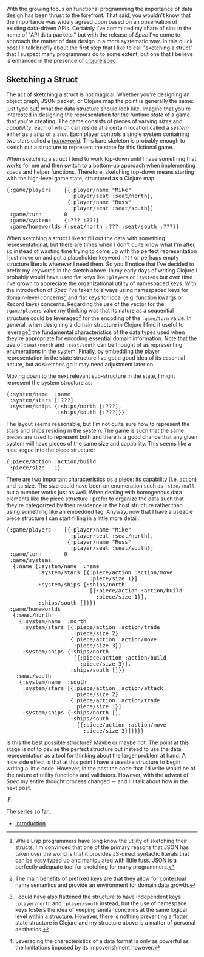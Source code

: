 With the growing focus on functional programming the importance of data design has been thrust to the forefront.  That said, you wouldn't know that the importance was widely agreed upon based on an observation of existing data-driven APIs.  Certainly I've committed my share of sins in the name of "API data packets," but with the release of *Spec* I've come to approach the matter of data design in a more systematic way.  In this quick post I'll talk briefly about the first step that I like to call "sketching a struct" that I suspect many programmers do to some extent, but one that I believe is enhanced in the presence of [clojure.spec](https://clojure.org/about/spec).

## Sketching a Struct

The act of sketching a struct is not magical.  Whether you're designing an object graph, JSON packet, or Clojure map the point is generally the same: just type out[^json] what the data structure should look like.  Imagine that you're interested in designing the representation for the runtime *state* of a game that you're creating.  The game consists of pieces of varying *sizes* and *capability*, each of which can reside at a certain location called a *system* either as a *ship* or a *star*.  Each player controls a single system containing two stars called a *[homeworld](http://www.looneylabs.com/rules/homeworlds)*.  This bare skeleton is probably enough to sketch out a structure to represent the state for this fictional game.  

When sketching a struct I tend to work top-down until I have something that works for me and then switch to a bottom-up approach when implementing specs and helper functions.  Therefore, sketching top-down means starting with the high-level game state, structured as a Clojure map:

<pre class="prettyprint lang-clj">
{:game/players    [{:player/name "Mike" 
                    :player/seat :seat/north}, 
                   {:player/name "Russ" 
                    :player/seat :seat/south}]
 :game/turn       0
 :game/systems    {:??? :???}
 :game/homeworlds {:seat/north :??? :seat/south :???}}
</pre>

When sketching a struct I like to fill out the data with something representational, but there are times when I don't quite know what I'm after, so instead of wasting time trying to come up with the perfect representation I just move on and put a placeholder keyword `:???` or perhaps empty structure literals wherever I need them.  So you'll notice that I've decided to prefix my keywords in the sketch above.  In my early days of writing Clojure I probably would have used flat keys like `:players` or `:systems` but over time I've grown to appreciate the organizational utility of namespaced keys.  With the introduction of *Spec* I've taken to always using namespaced keys for domain-level concerns[^growth] and flat keys for local (e.g. function kwargs or Record keys) concerns.  Regarding the use of the vector for the `:game/players` value my thinking was that its nature as a sequential structure could be leveraged[^leveraged] for the encoding of the `:game/turn` value.  In general, when designing a domain structure in Clojure I find it useful to leverage[^sets] the fundamental characteristics of the data types used when they're appropriate for encoding essential domain information.  Note that the use of `:seat/north` and `:seat/south` can be thought of as representing enumerations in the system.  Finally, by embedding the player representation in the state structure I've got a good idea of its essential nature, but as sketches go it may need adjustment later on.

[^sets]: Leveraging the characteristics of a data format is only as powerful as the limitations imposed by its impoverishment however.

[^growth]: The main benefits of prefixed keys are that they allow for contextual name semantics and provide an environment for domain data growth.

Moving down to the next relevant sub-structure in the state, I might represent the system structure as:

<pre class="prettyprint lang-clj">
{:system/name  :name
 :system/stars [:???]
 :system/ships {:ships/north [:???], 
                :ships/south [:???]}}
</pre>

The layout seems reasonable, but I'm not quite sure how to represent the stars and ships residing in the system.  The game is such that the same pieces are used to represent both and there is a good chance that any given system will have pieces of the same size and capability.  This seems like a nice segue into the piece structure:

<pre class="prettyprint lang-clj">
{:piece/action :action/build
 :piece/size   1}
</pre>

There are two important characteristics os a piece: its capability (i.e. action) and its size.  The size could have been an enumeration such as `:size/small`, but a number works just as well.  When dealing with homogenous data elements like the piece structure I prefer to organize the data such that they're categorized by their residence in the host structure rather than using something like an embedded tag.  Anyway, now that I have a useable piece structure I can start filling in a little more detail:

<pre class="prettyprint lang-clj">
{:game/players    [{:player/name "Mike" 
                    :player/seat :seat/north}, 
                   {:player/name "Russ" 
                    :player/seat :seat/south}]
 :game/turn       0
 :game/systems    
  {:name {:system/name  :name
          :system/stars [{:piece/action :action/move 
                          :piece/size 1}]
          :system/ships {:ships/north 
                          [{:piece/action :action/build 
                            :piece/size 1}], 
          :ships/south []}}}
 :game/homeworlds 
  {:seat/north 
    {:system/name  :north
     :system/stars [{:piece/action :action/trade 
                     :piece/size 2}
                    {:piece/action :action/move 
                     :piece/size 3}]
     :system/ships {:ships/north 
                     [{:piece/action :action/build 
                       :piece/size 3}], 
                    :ships/south []}} 
   :seat/south 
    {:system/name  :south
     :system/stars [{:piece/action :action/attack 
                     :piece/size 2}
                    {:piece/action :action/trade 
                     :piece/size 1}]
     :system/ships {:ships/north [], 
                    :ships/south 
                      [{:piece/action :action/move 
                        :piece/size 3}]}}}}
</pre>

Is this the best possible structure?  Maybe or maybe not.  The point at this stage is not to devise the perfect structure but instead to use the data representation as a tool for thinking about the larger problem at hand.  A nice side effect is that at this point I have a useable structure to begin writing a little code.  However, in the past the code that I'd write would be of the nature of utility functions and validators.  However, with the advent of *Spec* my entire thought process changed -- and I'll talk about how in the next post.

:F

The series so far...

* [Introduction](http://blog.fogus.me/2017/01/10/clojure-spec-introduction/)

[^json]: While Lisp programmers have long know the utility of sketching their structs, I'm convinced that one of the primary reasons that JSON has taken over the world is that it provides JS-direct syntactic literals that can be easy typed up and manipulated with little fuss.  JSON is a perfectly adequate tool for sketching for many programmers.

[^leveraged]: I could have also flattened the structure to have independent keys `:player/north` and `:player/south` instead, but the use of namespace keys fosters the idea of keeping similar concerns at the same logical level within a structure.  However, there is nothing preventing a flatter state structure in Clojure and my structure above is a matter of personal aesthetics. 